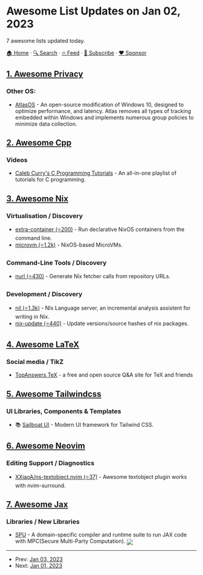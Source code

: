 # Awesome List Updates on Jan 02, 2023

7 awesome lists updated today.

[🏠 Home](/README.md) · [🔍 Search](https://www.trackawesomelist.com/search/) · [🔥 Feed](https://www.trackawesomelist.com/rss.xml) · [📮 Subscribe](https://trackawesomelist.us17.list-manage.com/subscribe?u=d2f0117aa829c83a63ec63c2f&id=36a103854c) · [❤️  Sponsor](https://github.com/sponsors/theowenyoung)



## [1. Awesome Privacy](/content/pluja/awesome-privacy/README.md)

### Other OS:

*   [AtlasOS](https://atlasos.net/) - An open-source modification of Windows 10, designed to optimize performance, and latency. Atlas removes all types of tracking embedded within Windows and implements numerous group policies to minimize data collection.

## [2. Awesome Cpp](/content/fffaraz/awesome-cpp/README.md)

### Videos

*   [Caleb Curry's C Programming Tutorials](https://www.youtube.com/playlist?list=PL_c9BZzLwBRKKqOc9TJz1pP0ASrxLMtp2) - An all-in-one playlist of tutorials for C programming.

## [3. Awesome Nix](/content/nix-community/awesome-nix/README.md)

### Virtualisation / Discovery

*   [extra-container (⭐200)](https://github.com/erikarvstedt/extra-container) - Run declarative NixOS containers from the command line.
*   [microvm (⭐1.2k)](https://github.com/astro/microvm.nix) - NixOS-based MicroVMs.

### Command-Line Tools / Discovery

*   [nurl (⭐430)](https://github.com/nix-community/nurl) - Generate Nix fetcher calls from repository URLs.

### Development / Discovery

*   [nil (⭐1.3k)](https://github.com/oxalica/nil) - NIx Language server, an incremental analysis assistent for writing in Nix.
*   [nix-update (⭐440)](https://github.com/Mic92/nix-update) - Update versions/source hashes of nix packages.

## [4. Awesome LaTeX](/content/egeerardyn/awesome-LaTeX/README.md)

### Social media / TikZ

*   [TopAnswers TeX](https://topanswers.xyz/tex) - a free and open source Q\&A site for TeX and friends

## [5. Awesome Tailwindcss](/content/aniftyco/awesome-tailwindcss/README.md)

### UI Libraries, Components & Templates

*   📚 [Sailboat UI](https://sailboatui.com/) - Modern UI framework for Tailwind CSS.

## [6. Awesome Neovim](/content/rockerBOO/awesome-neovim/README.md)

### Editing Support / Diagnostics

*   [XXiaoA/ns-textobject.nvim (⭐37)](https://github.com/XXiaoA/ns-textobject.nvim) - Awesome textobject plugin works with nvim-surround.

## [7. Awesome Jax](/content/n2cholas/awesome-jax/README.md)

### Libraries / New Libraries

*   [SPU](https://github.com/secretflow/spu) - A domain-specific compiler and runtime suite to run JAX code with MPC(Secure Multi-Party Computation). <img src="https://img.shields.io/github/stars/secretflow/spu?style=social" align="center">

---

- Prev: [Jan 03, 2023](/content/2023/01/03/README.md)
- Next: [Jan 01, 2023](/content/2023/01/01/README.md)